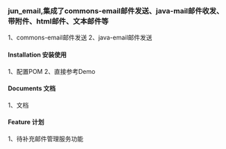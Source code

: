 ### jun_email,集成了commons-email邮件发送、java-mail邮件收发、带附件、html邮件、文本邮件等
1、commons-email邮件发送
2、java-email邮件发送


#### Installation 安装使用

1、配置POM
2、直接参考Demo


#### Documents 文档

1、文档


#### Feature 计划

1、待补充邮件管理服务功能







